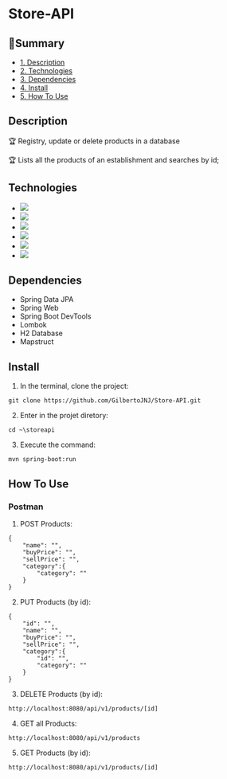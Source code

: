 # Store-API
## :book:Summary 
* [1. Description](#description)
* [2. Technologies](#technologies)
* [3. Dependencies](#dependencies)
* [4. Install](#install)
* [5. How To Use](#how-to-use)

## Description
:trophy: Registry, update or delete products in a database

:trophy: Lists all the products of an establishment and searches by id;

## Technologies
- <img src="https://img.shields.io/static/v1?label=java&message=language&color=red&style=for-the-badge&logo=java"/>
- <img src="https://img.shields.io/static/v1?label=maven&message=build&color=red&style=for-the-badge&logo=apachemaven"/>
- <img src="https://img.shields.io/static/v1?label=h2-database&message=database&color=blue&style=for-the-badge&logo=h2database"/>
- <img src="https://img.shields.io/static/v1?label=spring&message=framework&color=green&style=for-the-badge&logo=spring"/>
- <img src="https://img.shields.io/static/v1?label=postman&message=apiclient&color=orange&style=for-the-badge&logo=postman"/>
- <img src="https://img.shields.io/badge/json-5E5C5C?style=for-the-badge&logo=json&logoColor=white"/>

## Dependencies
 - Spring Data JPA
 - Spring Web
 - Spring Boot DevTools
 - Lombok
 - H2 Database
 - Mapstruct

## Install 
1. In the terminal, clone the project:
```shell script
git clone https://github.com/GilbertoJNJ/Store-API.git
```

2. Enter in the projet diretory:
```shell script
cd ~\storeapi
```

3. Execute the command:
```shell script
mvn spring-boot:run
```

## How To Use 
### Postman
1. POST Products:
```shell script
{
    "name": "",
    "buyPrice": "",
    "sellPrice": "",
    "category":{
        "category": ""
    }
}
```

2. PUT Products (by id):
```shell script
{
    "id": "",
    "name": "",
    "buyPrice": "",
    "sellPrice": "",
    "category":{
        "id": "",
        "category": ""
    }
}
```

3. DELETE Products (by id):
 ```shell script
 http://localhost:8080/api/v1/products/[id]
```

4. GET all Products:
 ```shell script
 http://localhost:8080/api/v1/products
```

5. GET Products (by id):
```shell script
http://localhost:8080/api/v1/products/[id]
```

